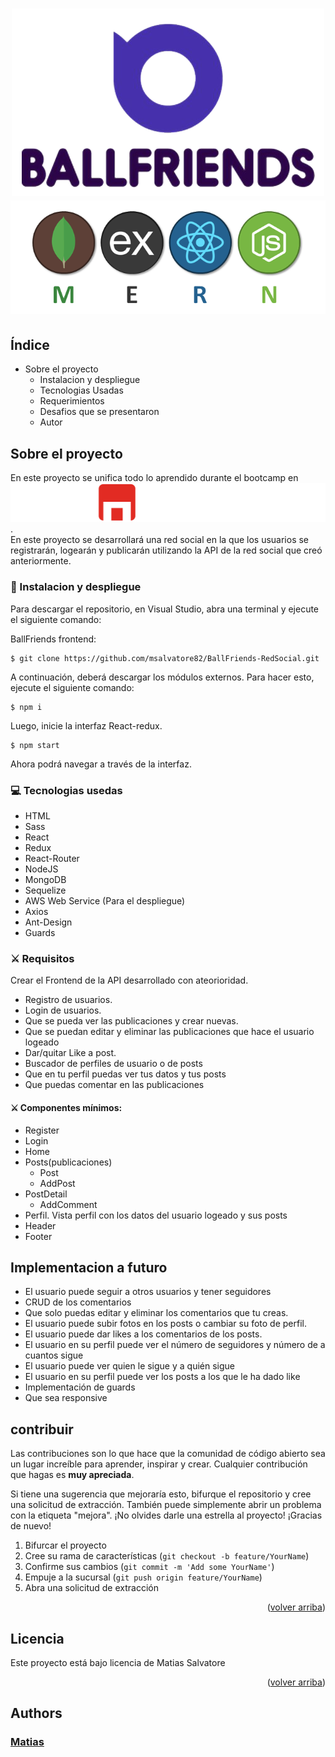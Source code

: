 #  <div align="center" > ![image](/src/Asset/logoconletras.png) ![image](/src/Asset/MERN.png) </div> 


## Índice

- Sobre el proyecto
  - Instalacion y despliegue
  - Tecnologias Usadas
  - Requerimientos
  - Desafios que se presentaron
  - Autor

## Sobre el proyecto

En este proyecto se unifica todo lo aprendido durante el bootcamp en ![image](/src/Asset/the%20bridge.svg).  
En este proyecto se desarrollará una red social en la que los usuarios se registrarán, logearán y publicarán utilizando la API de la red social que creó anteriormente.


### 💫 Instalacion y despliegue

Para descargar el repositorio, en Visual Studio, abra una terminal y ejecute el siguiente comando:

BallFriends frontend:

```
$ git clone https://github.com/msalvatore82/BallFriends-RedSocial.git
```

A continuación, deberá descargar los módulos externos. Para hacer esto, ejecute el siguiente comando:

```
$ npm i
```

Luego, inicie la interfaz React-redux.

```
$ npm start
```

Ahora podrá navegar a través de la interfaz.

### 💻 Tecnologias usedas

- HTML
- Sass
- React
- Redux
- React-Router
- NodeJS
- MongoDB
- Sequelize
- AWS Web Service (Para el despliegue)
- Axios
- Ant-Design
- Guards

### ⚔️ Requisitos

Crear el Frontend de la API desarrollado con ateorioridad.

- Registro de usuarios.
- Login de usuarios.
- Que se pueda ver las publicaciones y crear nuevas.
- Que se puedan editar y eliminar las publicaciones que hace el usuario logeado
- Dar/quitar Like a post.
- Buscador de perfiles de usuario o de posts
- Que en tu perfil puedas ver tus datos y tus posts
- Que puedas comentar en las publicaciones

#### ⚔️ Componentes mínimos:

- Register
- Login
- Home
- Posts(publicaciones)
    - Post
    - AddPost
- PostDetail
    - AddComment
- Perfil. Vista perfil con los datos del usuario logeado y sus posts
- Header
- Footer


## Implementacion a futuro

- El usuario puede seguir a otros usuarios y tener seguidores
- CRUD de los comentarios
- Que solo puedas editar y eliminar los comentarios que tu creas.
- El usuario puede subir fotos en los posts o cambiar su foto de perfil.
- El usuario puede dar likes a los comentarios de los posts.
- El usuario en su perfil puede ver el número de seguidores y número de a cuantos sigue
- El usuario puede ver quien le sigue y a quién sigue
- El usuario en su perfil puede ver los posts a los que le ha dado like
- Implementación de guards
- Que sea responsive

<!-- Si QUIERE CONTRIBUIR -->

## contribuir

Las contribuciones son lo que hace que la comunidad de código abierto sea un lugar increíble para aprender, inspirar y crear. Cualquier contribución que hagas es **muy apreciada**.

Si tiene una sugerencia que mejoraría esto, bifurque el repositorio y cree una solicitud de extracción. También puede simplemente abrir un problema con la etiqueta "mejora".
¡No olvides darle una estrella al proyecto! ¡Gracias de nuevo!

1. Bifurcar el proyecto
2. Cree su rama de características (`git checkout -b feature/YourName`)
3. Confirme sus cambios (`git commit -m 'Add some YourName'`)
4. Empuje a la sucursal (`git push origin feature/YourName`)
5. Abra una solicitud de extracción

<p align="right">(<a href="#readme-top">volver arriba</a>)</p>



<!-- LICENCIA -->
## Licencia

Este proyecto está bajo licencia de Matias Salvatore

<p align="right">(<a href="#readme-top">volver arriba</a>)</p>


## Authors

### [Matias](https://github.com/msalvatore82)

